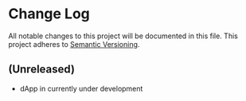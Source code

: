 # Change Log

All notable changes to this project will be documented in this file.
This project adheres to [Semantic Versioning](http://semver.org/).

## (Unreleased)

-   dApp in currently under development
